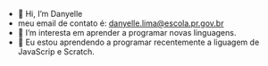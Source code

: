 - 👋 Hi, I’m  Danyelle
- meu email de contato é: danyelle.lima@escola.pr.gov.br
- 👀 I’m interesta  em aprender  a programar novas linguagens.
- 🌱 Eu estou aprendendo a programar recentemente a liguagem de JavaScrip e Scratch.

